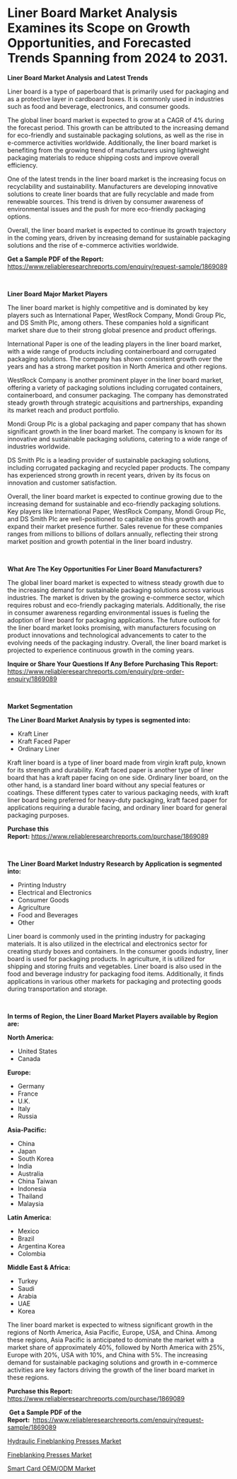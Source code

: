 <p><h1>Liner Board Market Analysis Examines its Scope on Growth Opportunities, and Forecasted Trends Spanning from 2024 to 2031.</h1></p><p><strong>Liner Board Market Analysis and Latest Trends</strong></p>
<p><p>Liner board is a type of paperboard that is primarily used for packaging and as a protective layer in cardboard boxes. It is commonly used in industries such as food and beverage, electronics, and consumer goods.</p><p>The global liner board market is expected to grow at a CAGR of 4% during the forecast period. This growth can be attributed to the increasing demand for eco-friendly and sustainable packaging solutions, as well as the rise in e-commerce activities worldwide. Additionally, the liner board market is benefiting from the growing trend of manufacturers using lightweight packaging materials to reduce shipping costs and improve overall efficiency.</p><p>One of the latest trends in the liner board market is the increasing focus on recyclability and sustainability. Manufacturers are developing innovative solutions to create liner boards that are fully recyclable and made from renewable sources. This trend is driven by consumer awareness of environmental issues and the push for more eco-friendly packaging options.</p><p>Overall, the liner board market is expected to continue its growth trajectory in the coming years, driven by increasing demand for sustainable packaging solutions and the rise of e-commerce activities worldwide.</p></p>
<p><strong>Get a Sample PDF of the Report:&nbsp;</strong> <a href="https://www.reliableresearchreports.com/enquiry/request-sample/1869089">https://www.reliableresearchreports.com/enquiry/request-sample/1869089</a></p>
<p>&nbsp;</p>
<p><strong>Liner Board Major Market Players</strong></p>
<p><p>The liner board market is highly competitive and is dominated by key players such as International Paper, WestRock Company, Mondi Group Plc, and DS Smith Plc, among others. These companies hold a significant market share due to their strong global presence and product offerings.</p><p>International Paper is one of the leading players in the liner board market, with a wide range of products including containerboard and corrugated packaging solutions. The company has shown consistent growth over the years and has a strong market position in North America and other regions.</p><p>WestRock Company is another prominent player in the liner board market, offering a variety of packaging solutions including corrugated containers, containerboard, and consumer packaging. The company has demonstrated steady growth through strategic acquisitions and partnerships, expanding its market reach and product portfolio.</p><p>Mondi Group Plc is a global packaging and paper company that has shown significant growth in the liner board market. The company is known for its innovative and sustainable packaging solutions, catering to a wide range of industries worldwide.</p><p>DS Smith Plc is a leading provider of sustainable packaging solutions, including corrugated packaging and recycled paper products. The company has experienced strong growth in recent years, driven by its focus on innovation and customer satisfaction.</p><p>Overall, the liner board market is expected to continue growing due to the increasing demand for sustainable and eco-friendly packaging solutions. Key players like International Paper, WestRock Company, Mondi Group Plc, and DS Smith Plc are well-positioned to capitalize on this growth and expand their market presence further. Sales revenue for these companies ranges from millions to billions of dollars annually, reflecting their strong market position and growth potential in the liner board industry.</p></p>
<p>&nbsp;</p>
<p><strong>What Are The Key Opportunities For Liner Board Manufacturers?</strong></p>
<p><p>The global liner board market is expected to witness steady growth due to the increasing demand for sustainable packaging solutions across various industries. The market is driven by the growing e-commerce sector, which requires robust and eco-friendly packaging materials. Additionally, the rise in consumer awareness regarding environmental issues is fueling the adoption of liner board for packaging applications. The future outlook for the liner board market looks promising, with manufacturers focusing on product innovations and technological advancements to cater to the evolving needs of the packaging industry. Overall, the liner board market is projected to experience continuous growth in the coming years.</p></p>
<p><strong>Inquire or Share Your Questions If Any Before Purchasing This Report:</strong> <a href="https://www.reliableresearchreports.com/enquiry/pre-order-enquiry/1869089">https://www.reliableresearchreports.com/enquiry/pre-order-enquiry/1869089</a></p>
<p>&nbsp;</p>
<p><strong>Market Segmentation</strong></p>
<p><strong>The Liner Board Market Analysis by types is segmented into:</strong></p>
<p><ul><li>Kraft Liner</li><li>Kraft Faced Paper</li><li>Ordinary Liner</li></ul></p>
<p><p>Kraft liner board is a type of liner board made from virgin kraft pulp, known for its strength and durability. Kraft faced paper is another type of liner board that has a kraft paper facing on one side. Ordinary liner board, on the other hand, is a standard liner board without any special features or coatings. These different types cater to various packaging needs, with kraft liner board being preferred for heavy-duty packaging, kraft faced paper for applications requiring a durable facing, and ordinary liner board for general packaging purposes.</p></p>
<p><strong>Purchase this Report:&nbsp;</strong><a href="https://www.reliableresearchreports.com/purchase/1869089">https://www.reliableresearchreports.com/purchase/1869089</a></p>
<p>&nbsp;</p>
<p><strong>The Liner Board Market Industry Research by Application is segmented into:</strong></p>
<p><ul><li>Printing Industry</li><li>Electrical and Electronics</li><li>Consumer Goods</li><li>Agriculture</li><li>Food and Beverages</li><li>Other</li></ul></p>
<p><p>Liner board is commonly used in the printing industry for packaging materials. It is also utilized in the electrical and electronics sector for creating sturdy boxes and containers. In the consumer goods industry, liner board is used for packaging products. In agriculture, it is utilized for shipping and storing fruits and vegetables. Liner board is also used in the food and beverage industry for packaging food items. Additionally, it finds applications in various other markets for packaging and protecting goods during transportation and storage.</p></p>
<p>&nbsp;</p>
<p><strong>In terms of Region, the Liner Board Market Players available by Region are:</strong></p>
<p>
    <p> <strong> North America: </strong>
        <ul>
            <li>United States</li>
            <li>Canada</li>
        </ul>
        </p> 
    <p> <strong> Europe: </strong>
        <ul>
            <li>Germany</li>
            <li>France</li>
            <li>U.K.</li>
            <li>Italy</li>
            <li>Russia</li>
        </ul>
        </p> 
    <p> <strong> Asia-Pacific: </strong>
        <ul>
            <li>China</li>
            <li>Japan</li>
            <li>South Korea</li>
            <li>India</li>
            <li>Australia</li>
            <li>China Taiwan</li>
            <li>Indonesia</li>
            <li>Thailand</li>
            <li>Malaysia</li>
        </ul>
        </p> 
    <p> <strong> Latin America: </strong>
        <ul>
            <li>Mexico</li>
            <li>Brazil</li>
            <li>Argentina Korea</li>
            <li>Colombia</li>
        </ul>
        </p> 
    <p> <strong> Middle East & Africa: </strong>
        <ul>
            <li>Turkey</li>
            <li>Saudi</li>
            <li>Arabia</li>
            <li>UAE</li>
            <li>Korea</li>
        </ul>
    </p>
    </p>
<p><p>The liner board market is expected to witness significant growth in the regions of North America, Asia Pacific, Europe, USA, and China. Among these regions, Asia Pacific is anticipated to dominate the market with a market share of approximately 40%, followed by North America with 25%, Europe with 20%, USA with 10%, and China with 5%. The increasing demand for sustainable packaging solutions and growth in e-commerce activities are key factors driving the growth of the liner board market in these regions.</p></p>
<p><strong>Purchase this Report: </strong><a href="https://www.reliableresearchreports.com/purchase/1869089">https://www.reliableresearchreports.com/purchase/1869089</a></p>
<p>&nbsp;<strong>Get a Sample PDF of the Report:&nbsp;&nbsp;</strong><a href="https://www.reliableresearchreports.com/enquiry/request-sample/1869089">https://www.reliableresearchreports.com/enquiry/request-sample/1869089</a></p>
<p><strong></strong></p>
<p><p><a href="https://view.publitas.com/reportprime-1/hydraulic-fineblanking-presses-market-provides-detailed-segmentation-of-this-market-based-on-type-application-and-region-and-forecast-for-the-period-from-2023-2030/">Hydraulic Fineblanking Presses Market</a></p><p><a href="https://view.publitas.com/reportprime-1/fineblanking-presses-market-centers-on-aspects-such-as-market-growth-market-share-market-opportunity-and-projected-forecasts-spanning-from-2023-to-2030/">Fineblanking Presses Market</a></p><p><a href="https://view.publitas.com/reportprime-1/smart-card-oem-odm-market-size-growth-and-forecast-from-2023-2030/">Smart Card OEM/ODM Market</a></p></p>